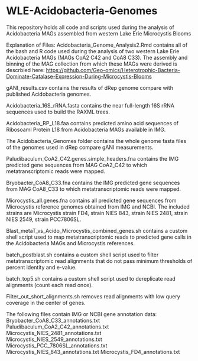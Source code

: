 # WLE-Acidobacteria-Genomes
This repository holds all code and scripts used during the analysis of Acidobacteria MAGs assembled from western Lake Erie Microcystis Blooms

Explanation of Files:
Acidobacteria_Genome_Analysis2.Rmd contains all of the bash and R code used during the analysis of two western Lake Erie Acidobacteria MAGs (MAGs CoA2 C42 and CoA8 C33). The assembly and binning of the MAG collection from which these MAGs were derived is descrbied here: https://github.com/Geo-omics/Heterotrophic-Bacteria-Dominate-Catalase-Expression-During-Microcystis-Blooms

gANI_results.csv contains the results of dRep genome compare with published Acidobacteria genomes.

Acidobacteria_16S_rRNA.fasta contains the near full-length 16S rRNA sequences used to build the RAXML trees.

Acidobacteria_RP_L18.faa contains predicted amino acid sequences of Ribosoaml Protein L18 from Acidobacteria MAGs available in IMG.

The Acidobacteria_Genomes folder contains the whole genome fasta files of the genomes used in dRep compare gANI measurements.

Paludibaculum_CoA2_C42.genes.simple_headers.fna contains the IMG predicted gene sequences from MAG CoA2_C42 to which metatranscriptomic reads were mapped.

Bryobacter_CoA8_C33.fna contains the IMG predicted gene sequences from MAG CoA8_C33 to which metatranscriptomic reads were mapped.

Microcystis_all.genes.fna contains all predicted gene sequences from Microcystis reference genomes obtained from IMG and NCBI. The included strains are Microcystis strain FD4, strain NIES 843, strain NIES 2481, strain NIES 2549, strain PCC7806SL.

Blast_metaT_vs_Acido_Microcystis_combined_genes.sh contains a custom shell script used to map metatranscriptomic reads to predicted gene calls in the Acidobacteria MAGs and Microcystis references.

batch_postblast.sh contains a custom shell script used to filter metatranscriptomic read alignments that do not pass minimum thresholds of percent identity and e-value.

batch_top5.sh contains a custom shell script used to dereplicate read alignments (count each read once).

Filter_out_short_alignments.sh removes read alignments with low query coverage in the center of genes.

The following files contain IMG or NCBI gene annotation data:
Bryobacter_CoA8_C33_annotations.txt
Paludibaculum_CoA2_C42_annotations.txt
Microcystis_NIES_2481_annotations.txt
Microcystis_NIES_2549_annotations.txt
Microcystis_PCC_7806SL_annotations.txt
Microcystis_NIES_843_annotations.txt
Microcystis_FD4_annotations.txt

